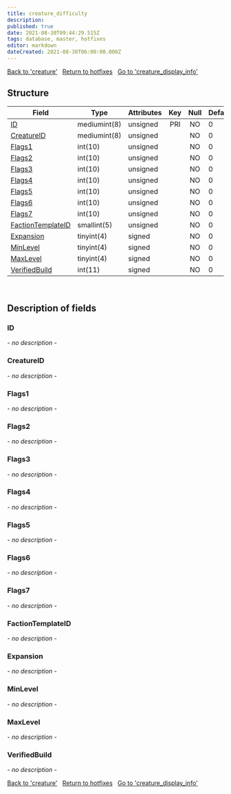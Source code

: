 ```yaml
---
title: creature_difficulty
description: 
published: true
date: 2021-08-30T09:44:29.515Z
tags: database, master, hotfixes
editor: markdown
dateCreated: 2021-08-30T06:00:00.000Z
---
```


<a href="https://dev.trinitycore.info/en/database/master/hotfixes/creature" class="mt-5 v-btn v-btn--depressed v-btn--flat v-btn--outlined theme--light v-size--default darkblue--text text--lighten-3"><span class="v-btn__content"><i aria-hidden="true" class="v-icon notranslate v-icon--left mdi mdi-arrow-left theme--light"></i><span>Back to 'creature'</span></span></a>&nbsp;&nbsp;&nbsp;<a href="https://dev.trinitycore.info/en/database/master/hotfixes/home" class="mt-5 v-btn v-btn--depressed v-btn--flat v-btn--outlined theme--light v-size--default darkblue--text text--lighten-3"><span class="v-btn__content"><i aria-hidden="true" class="v-icon notranslate v-icon--left mdi mdi-home-outline theme--light"></i><span>Return to hotfixes</span></span></a>&nbsp;&nbsp;&nbsp;<a href="https://dev.trinitycore.info/en/database/master/hotfixes/creature_display_info" class="mt-5 v-btn v-btn--depressed v-btn--flat v-btn--outlined theme--light v-size--default darkblue--text text--lighten-3"><span class="v-btn__content"><span>Go to 'creature_display_info'</span><i aria-hidden="true" class="v-icon notranslate v-icon--right mdi mdi-arrow-right theme--light"></i></span></a>

## Structure

| Field | Type | Attributes | Key | Null | Default | Extra | Comment |
| --- | --- | --- | :---: | :---: | --- | --- | --- |
| [ID](#ID) | mediumint(8) | unsigned | PRI | NO | 0 |  |  |
| [CreatureID](#CreatureID) | mediumint(8) | unsigned |  | NO | 0 |  |  |
| [Flags1](#Flags1) | int(10) | unsigned |  | NO | 0 |  |  |
| [Flags2](#Flags2) | int(10) | unsigned |  | NO | 0 |  |  |
| [Flags3](#Flags3) | int(10) | unsigned |  | NO | 0 |  |  |
| [Flags4](#Flags4) | int(10) | unsigned |  | NO | 0 |  |  |
| [Flags5](#Flags5) | int(10) | unsigned |  | NO | 0 |  |  |
| [Flags6](#Flags6) | int(10) | unsigned |  | NO | 0 |  |  |
| [Flags7](#Flags7) | int(10) | unsigned |  | NO | 0 |  |  |
| [FactionTemplateID](#FactionTemplateID) | smallint(5) | unsigned |  | NO | 0 |  |  |
| [Expansion](#Expansion) | tinyint(4) | signed |  | NO | 0 |  |  |
| [MinLevel](#MinLevel) | tinyint(4) | signed |  | NO | 0 |  |  |
| [MaxLevel](#MaxLevel) | tinyint(4) | signed |  | NO | 0 |  |  |
| [VerifiedBuild](#VerifiedBuild) | int(11) | signed |  | NO | 0 |  |  |
&nbsp;
## Description of fields

### ID
*- no description -*
&nbsp;

### CreatureID
*- no description -*
&nbsp;

### Flags1
*- no description -*
&nbsp;

### Flags2
*- no description -*
&nbsp;

### Flags3
*- no description -*
&nbsp;

### Flags4
*- no description -*
&nbsp;

### Flags5
*- no description -*
&nbsp;

### Flags6
*- no description -*
&nbsp;

### Flags7
*- no description -*
&nbsp;

### FactionTemplateID
*- no description -*
&nbsp;

### Expansion
*- no description -*
&nbsp;

### MinLevel
*- no description -*
&nbsp;

### MaxLevel
*- no description -*
&nbsp;

### VerifiedBuild
*- no description -*
&nbsp;

<a href="https://dev.trinitycore.info/en/database/master/hotfixes/creature" class="mt-5 v-btn v-btn--depressed v-btn--flat v-btn--outlined theme--light v-size--default darkblue--text text--lighten-3"><span class="v-btn__content"><i aria-hidden="true" class="v-icon notranslate v-icon--left mdi mdi-arrow-left theme--light"></i><span>Back to 'creature'</span></span></a>&nbsp;&nbsp;&nbsp;<a href="https://dev.trinitycore.info/en/database/master/hotfixes/home" class="mt-5 v-btn v-btn--depressed v-btn--flat v-btn--outlined theme--light v-size--default darkblue--text text--lighten-3"><span class="v-btn__content"><i aria-hidden="true" class="v-icon notranslate v-icon--left mdi mdi-home-outline theme--light"></i><span>Return to hotfixes</span></span></a>&nbsp;&nbsp;&nbsp;<a href="https://dev.trinitycore.info/en/database/master/hotfixes/creature_display_info" class="mt-5 v-btn v-btn--depressed v-btn--flat v-btn--outlined theme--light v-size--default darkblue--text text--lighten-3"><span class="v-btn__content"><span>Go to 'creature_display_info'</span><i aria-hidden="true" class="v-icon notranslate v-icon--right mdi mdi-arrow-right theme--light"></i></span></a>

